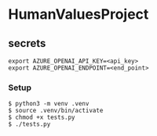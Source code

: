 HumanValuesProject
===================

## secrets 

```
export AZURE_OPENAI_API_KEY=<api_key>
export AZURE_OPENAI_ENDPOINT=<end_point>
```

### Setup 

```
$ python3 -m venv .venv
$ source .venv/bin/activate 
$ chmod +x tests.py 
$ ./tests.py 
``` 


